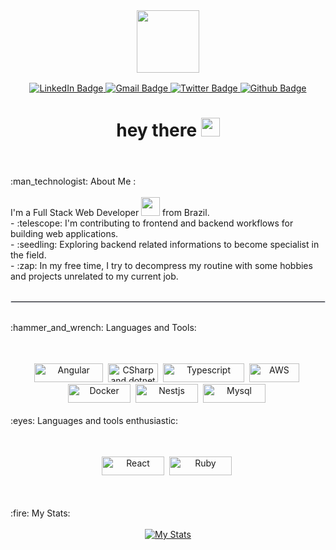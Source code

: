 <header>
  <div id="header" align="center">
    <img src="https://media.giphy.com/media/wwg1suUiTbCY8H8vIA/giphy-downsized-large.gif" width="100" />
  </div>

  <div id="badges" align="center" style="margin-top: 1rem;">
      <a href="https://www.linkedin.com/in/murilomendescruz" target="_blank" rel="noopener noreferrer">
        <img src="https://img.shields.io/badge/LinkedIn-0077B5?style=for-the-badge&logo=linkedin&logoColor=white"
          alt="LinkedIn Badge" />
      </a>
    <a href="mailto:murilomecr@gmail.com" target="_blank" rel="noopener noreferrer">
      <img src="https://img.shields.io/badge/Gmail-333333?style=for-the-badge&logo=gmail&logoColor=red"
        alt="Gmail Badge" />
    </a>
    <a href="https://twitter.com/kudosmurilo" target="_blank" rel="noopener noreferrer">
      <img src="https://img.shields.io/badge/X-000?style=for-the-badge&logo=x"
        alt="Twitter Badge" />
    </a>
    <a href="https://github.com/muriIo" target="_blank" rel="noopener noreferrer">
      <img src="https://img.shields.io/badge/GitHub-100000?style=for-the-badge&logo=github&logoColor=white"
        alt="Github Badge" />
    </a>
  </div>

  <div id="wave" align="center">
    <h1>
      hey there
      <img src="https://media.giphy.com/media/hvRJCLFzcasrR4ia7z/giphy.gif" width="30px" />
    </h1>
  </div>
</header>
<main>
  <div>
    :man_technologist: About Me :
  </div>
  </br>
  <div>
    <span>I'm a Full Stack Web Developer <img src="https://media.giphy.com/media/WUlplcMpOCEmTGBtBW/giphy.gif" width="30"> from Brazil.</span>
  </div>
  <div>
    - :telescope: I'm contributing to frontend and backend workflows for building web applications.</br>
    - :seedling: Exploring backend related informations to become specialist in the field.</br>
    - :zap: In my free time, I try to decompress my routine with some hobbies and projects unrelated to my current job.</br>
  </div>

  </br>
  <hr style="border: 1px solid #DBDDE5" />

  </br>
  <div>
    :hammer_and_wrench: Languages and Tools:
  </div>
  </br>
  <div style="margin-top: 2rem;" align="center">
    <img src="https://img.shields.io/badge/Angular-000?style=for-the-badge&logo=angular&logoColor=red" title="Angular" alt="Angular" width="110" height="30"/>&nbsp;
    <img src="https://img.shields.io/badge/C%23-000.svg?style=for-the-badge&logo=dotnet&logoColor=blue" title="CSharp and dotnet" alt="CSharp and dotnet" width="80" height="30"/>&nbsp;
    <img src="https://img.shields.io/badge/typescript-000.svg?style=for-the-badge&logo=typescript&logoColor=blue" title="Typescript" alt="Typescript" width="130" height="30"/>&nbsp;
    <img src="https://img.shields.io/badge/AWS-000.svg?style=for-the-badge&logo=amazon-aws&logoColor=yellow" title="AWS" alt="AWS" width="80" height="30"/>&nbsp;
    <img src="https://img.shields.io/badge/Docker-000.svg?style=for-the-badge&logo=docker&logoColor=blue" title="Docker" alt="Docker" width="100" height="30"/>&nbsp;
    <img src="https://img.shields.io/badge/nestjs-000.svg?style=for-the-badge&logo=nestjs&logoColor=red" title="Nestjs" alt="Nestjs" width="100" height="30"/>&nbsp;
    <img src="https://img.shields.io/badge/mysql-000.svg?style=for-the-badge&logo=mysql&logoColor=blue" title="Mysql" alt="Mysql" width="100" height="30"/>&nbsp;
  </div>
  </br>
  <div>
    :eyes: Languages and tools enthusiastic:
  </div>
  </br>
  <div style="margin-top: 2rem;" align="center">
    <img src="https://img.shields.io/badge/React-000?style=for-the-badge&logo=react&logoColor=61DAFB" title="React" alt="React" width="100" height="30"/>&nbsp;
    <img src="https://img.shields.io/badge/Ruby-000?style=for-the-badge&logo=ruby&logoColor=red" title="Ruby" alt="Ruby" width="100" height="30"/>&nbsp;
  </div>
  </br>
  <div style="margin-top: 2rem;">
    :fire: My Stats:
  </div>
  </br>
  <div align="center">
    <a href="https://git.io/streak-stats" target="_blank" rel="noopener noreferrer">
      <img src="https://github-readme-streak-stats.herokuapp.com?user=muriIo&theme=dark&border_radius=5&exclude_days=Sun&card_width=500&background=50%2C0624EB%2C000000"
        alt="My Stats" />
    </a>
  </div>


</main>
